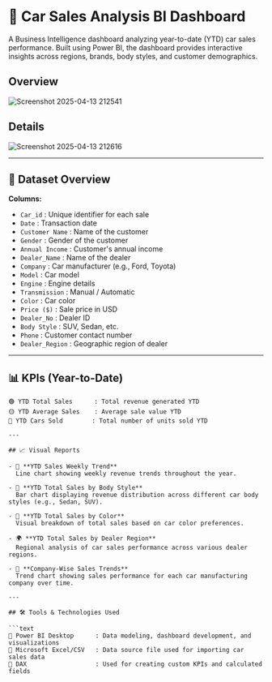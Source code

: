 # 🚗 Car Sales Analysis BI Dashboard

A Business Intelligence dashboard analyzing year-to-date (YTD) car sales performance. Built using Power BI, the dashboard provides interactive insights across regions, brands, body styles, and customer demographics.

## Overview
![Screenshot 2025-04-13 212541](https://github.com/user-attachments/assets/2f335ba2-4df8-4fa9-a486-dbcdf6c5871a)

## Details
![Screenshot 2025-04-13 212616](https://github.com/user-attachments/assets/4213ae1a-9667-4a8a-8843-2e524129b554)


---

## 📁 Dataset Overview

**Columns:**

- `Car_id` : Unique identifier for each sale  
- `Date` : Transaction date  
- `Customer Name` : Name of the customer  
- `Gender` : Gender of the customer  
- `Annual Income` : Customer's annual income  
- `Dealer_Name` : Name of the dealer  
- `Company` : Car manufacturer (e.g., Ford, Toyota)  
- `Model` : Car model  
- `Engine` : Engine details  
- `Transmission` : Manual / Automatic  
- `Color` : Car color  
- `Price ($)` : Sale price in USD  
- `Dealer_No` : Dealer ID  
- `Body Style` : SUV, Sedan, etc.  
- `Phone` : Customer contact number  
- `Dealer_Region` : Geographic region of dealer  

---

## 📊 KPIs (Year-to-Date)

```text
🟢 YTD Total Sales      : Total revenue generated YTD
🟡 YTD Average Sales    : Average sale value YTD
🔵 YTD Cars Sold        : Total number of units sold YTD

---

## 📈 Visual Reports

- 📆 **YTD Sales Weekly Trend**  
  Line chart showing weekly revenue trends throughout the year.

- 🚙 **YTD Total Sales by Body Style**  
  Bar chart displaying revenue distribution across different car body styles (e.g., Sedan, SUV).

- 🎨 **YTD Total Sales by Color**  
  Visual breakdown of total sales based on car color preferences.

- 🌍 **YTD Total Sales by Dealer Region**  
  Regional analysis of car sales performance across various dealer regions.

- 🏢 **Company-Wise Sales Trends**  
  Trend chart showing sales performance for each car manufacturing company over time.

---

## 🛠️ Tools & Technologies Used

```text
🔹 Power BI Desktop      : Data modeling, dashboard development, and visualizations
🔹 Microsoft Excel/CSV   : Data source file used for importing car sales data
🔹 DAX                   : Used for creating custom KPIs and calculated fields
